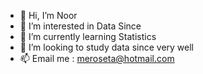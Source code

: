 - 👋 Hi, I’m Noor
- 👀 I’m interested in Data Since 
- 🌱 I’m currently learning Statistics 
- 💞️ I’m looking to study data since very well
- 📫 Email me : meroseta@hotmail.com

<!---
Meroseta/Meroseta is a ✨ special ✨ repository because its `README.md` (this file) appears on your GitHub profile.
You can click the Preview link to take a look at your changes.
--->
